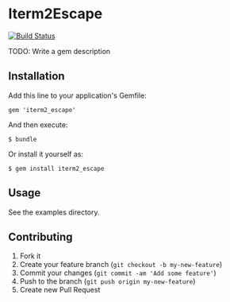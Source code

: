 # Iterm2Escape

[![Build Status](https://travis-ci.org/mark-rushakoff/iterm2_escape.png)](https://travis-ci.org/mark-rushakoff/iterm2_escape)

TODO: Write a gem description

## Installation

Add this line to your application's Gemfile:

    gem 'iterm2_escape'

And then execute:

    $ bundle

Or install it yourself as:

    $ gem install iterm2_escape

## Usage

See the examples directory.

## Contributing

1. Fork it
2. Create your feature branch (`git checkout -b my-new-feature`)
3. Commit your changes (`git commit -am 'Add some feature'`)
4. Push to the branch (`git push origin my-new-feature`)
5. Create new Pull Request
